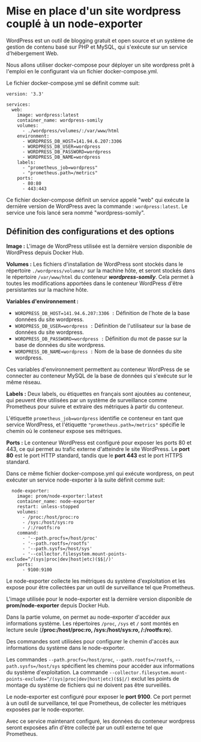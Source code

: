 # Mise en place d'un site wordpress couplé à un node-exporter

WordPress est un outil de blogging gratuit et open source et un système de gestion de contenu basé sur PHP et MySQL, qui s'exécute sur un service d'hébergement Web.

Nous allons utiliser docker-compose pour déployer un site wordpress prêt à l'emploi en le configurant via un fichier docker-compose.yml.

Le fichier docker-compose.yml se définit comme suit:

```
version: '3.3'

services:
  web:
    image: wordpress:latest
    container_name: wordpress-somily
    volumes:
      - ./wordpress/volumes/:/var/www/html
    environment:
      - WORDPRESS_DB_HOST=141.94.6.207:3306
      - WORDPRESS_DB_USER=wordpress
      - WORDPRESS_DB_PASSWORD=wordpress
      - WORDPRESS_DB_NAME=wordpress
    labels:
      - "prometheus_job=wordpress"
      - "prometheus.path=/metrics"
    ports:
      - 80:80
      - 443:443
```

Ce fichier docker-compose définit un service appelé "web" qui exécute la dernière version de WordPress avec la commande : ```wordpress:latest```. Le service une fois lancé sera nommé "wordpress-somily".

## Définition des configurations et des options

**Image :** L'image de WordPress utilisée est la dernière version disponible de WordPress depuis Docker Hub.

**Volumes :** Les fichiers d'installation de WordPress sont stockés dans le répertoire ```./wordpress/volumes/``` sur la machine hôte, et seront stockés dans le répertoire ```/var/www/html``` du conteneur ***wordpress-somily***. Cela permet à toutes les modifications apportées dans le conteneur WordPress d'être persistantes sur la machine hôte.

**Variables d'environnement :**

- ```WORDPRESS_DB_HOST=141.94.6.207:3306 :``` Définition de l'hote de la base données du site wordpress.
- ```WORDPRESS_DB_USER=wordpress :``` Définition de l'utilisateur sur la base de données du site wordpress.
- ```WORDPRESS_DB_PASSWORD=wordpress :``` Définition du mot de passe sur la base de données du site wordpress.
- ```WORDPRESS_DB_NAME=wordpress :``` Nom de la base de données du site wordpress.

Ces variables d'environnement permettent au conteneur WordPress de se connecter au conteneur MySQL de la base de données qui s'exécute sur le même réseau.

**Labels :** Deux labels, ou étiquettes en français sont ajoutées au conteneur, qui peuvent être utilisées par un système de surveillance comme Prometheus pour suivre et extraire des métriques à partir du conteneur. 

L'étiquette ```prometheus_job=wordpress``` identifie ce conteneur en tant que service WordPress, et l'étiquette ```"prometheus.path=/metrics"``` spécifie le chemin où le conteneur expose ses métriques.

**Ports :** Le conteneur WordPress est configuré pour exposer les ports 80 et 443, ce qui permet au trafic externe d'atteindre le site WordPress. Le **port 80** est le port HTTP standard, tandis que le **port 443** est le port HTTPS standard.

Dans ce même fichier docker-compose.yml qui exécute wordpress, on peut exécuter un service node-exporter à la suite définit comme suit:

```
  node-exporter:
    image: prom/node-exporter:latest
    container_name: node-exporter
    restart: unless-stopped
    volumes:
      - /proc:/host/proc:ro
      - /sys:/host/sys:ro
      - /:/rootfs:ro
    command:
      - '--path.procfs=/host/proc'
      - '--path.rootfs=/rootfs'
      - '--path.sysfs=/host/sys'
      - '--collector.filesystem.mount-points-exclude=^/(sys|proc|dev|host|etc)($$|/)'
    ports:
      - 9100:9100
```

Le node-exporter collecte les métriques du système d'exploitation et les expose pour être collectées par un outil de surveillance tel que Prometheus.

L'image utilisée pour le node-exporter est la dernière version disponible de **prom/node-exporter** depuis Docker Hub.

Dans la partie volume, on permet au node-exporter d'accéder aux informations système. Les répertoires ```/proc```, ```/sys``` et ```/``` sont montés en lecture seule (**/proc:/host/proc:ro, /sys:/host/sys:ro, /:/rootfs:ro**).

Des commandes sont utilisées pour configurer le chemin d'accès aux informations du système dans le node-exporter.

Les commandes ```--path.procfs=/host/proc```, ```--path.rootfs=/rootfs```, ```--path.sysfs=/host/sys``` spécifient les chemins pour accéder aux informations du système d'exploitation. La commande ```--collector.filesystem.mount-points-exclude=^/(sys|proc|dev|host|etc)($$|/)``` exclut les points de montage du système de fichiers qui ne doivent pas être surveillés.

Le node-exporter est configuré pour exposer le **port 9100**. Ce port permet à un outil de surveillance, tel que Prometheus, de collecter les métriques exposées par le node-exporter.

Avec ce service maintenant configuré, les données du conteneur wordpress seront exposées afin d'être collecté par un outil externe tel que Prometheus.